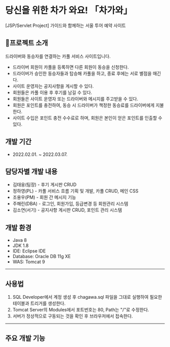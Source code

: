 # 당신을 위한 차가 와요! 「차가와」
[JSP/Servlet Project] 가이드와 함께하는 서울 투어 예약 사이트

## 🚗프로젝트 소개
드라이버와 동승자를 연결하는 카풀 서비스 사이트입니다.
* 드라이버 회원이 카풀을 등록하면 다른 회원이 동승을 신청한다.
* 드라이버가 승인한 동승자들과 탑승해 카풀을 하고, 종료 후에는 서로 별점을 매긴다.
* 사이트 운영자는 공지사항을 게시할 수 있다.
* 회원들은 카풀 이용 후 후기를 남길 수 있다.
* 회원들은 사이트 운영자 또는 드라이버와 메시지를 주고받을 수 있다.
* 회원은 포인트를 충전하여, 동승 시 드라이버가 책정한 동승료를 드라이버에게 지불한다.
* 사이트 수입은 포인트 충전 수수료로 하며, 회원은 본인이 얻은 포인트를 인출할 수 있다.

## 개발 기간
* 2022.02.01. ~ 2022.03.07.

## 담당자별 개발 내용
* 김태웅(팀장) - 후기 게시판 CRUD
* 정하영(PL) - 카풀 서비스 흐름 기획 및 개발, 카풀 CRUD, 메인 CSS
* 조용우(PM) - 회원 간 메시지 기능
* 주해린(DBA) - 로그인, 회원가입, 등급변경 등 회원관리 시스템
* 김소연(서기) - 공지사항 게시판 CRUD, 포인트 관리 시스템

## 개발 환경
* Java 8
* JDK 1.8
* IDE: Eclipse IDE
* Database: Oracle DB 11g XE
* WAS: Tomcat 9

***
## 사용법
1. SQL Developer에서 계정 생성 후 chagawa.sql 파일을 그대로 실행하여 필요한 테이블과 트리거를 생성한다.
3. Tomcat Server의 Modules에서 포트번호는 80, Path는 "/"로 수정한다.
4. 서버가 정상적으로 구동되는 것을 확인 후 브라우저에서 접속한다.

***
## 주요 개발 기능

